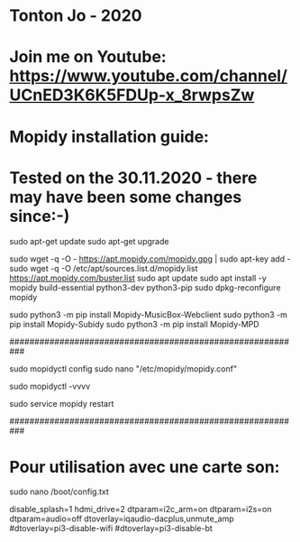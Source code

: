 # Tonton Jo - 2020
# Join me on Youtube: https://www.youtube.com/channel/UCnED3K6K5FDUp-x_8rwpsZw

# Mopidy installation guide:
# Tested on the 30.11.2020 - there may have been some changes since:-)

sudo apt-get update
sudo apt-get upgrade

sudo wget -q -O - https://apt.mopidy.com/mopidy.gpg | sudo apt-key add -
sudo wget -q -O /etc/apt/sources.list.d/mopidy.list https://apt.mopidy.com/buster.list
sudo apt update
sudo apt install -y mopidy build-essential python3-dev python3-pip
sudo dpkg-reconfigure mopidy

sudo python3 -m pip install Mopidy-MusicBox-Webclient
sudo python3 -m pip install Mopidy-Subidy
sudo python3 -m pip install Mopidy-MPD

###########################################################

sudo mopidyctl config
sudo nano "/etc/mopidy/mopidy.conf"

sudo mopidyctl -vvvv

sudo service mopidy restart


###########################################################
# Pour utilisation avec une carte son:
sudo nano /boot/config.txt

disable_splash=1
hdmi_drive=2
dtparam=i2c_arm=on
dtparam=i2s=on
dtparam=audio=off
dtoverlay=iqaudio-dacplus,unmute_amp
#dtoverlay=pi3-disable-wifi
#dtoverlay=pi3-disable-bt
